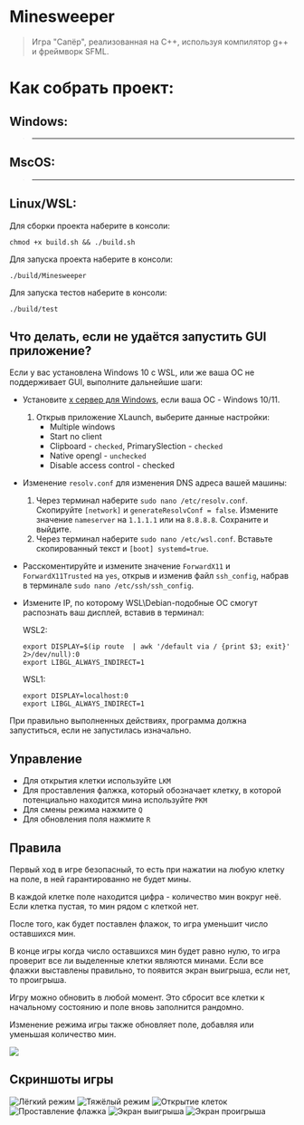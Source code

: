 # Minesweeper

> Игра "Сапёр", реализованная на C++, используя компилятор g++ и фреймворк SFML.

# Как собрать проект:
## Windows:
> ---
## MscOS:
> ---
## Linux/WSL:
Для сборки проекта наберите в консоли:
```
chmod +x build.sh && ./build.sh
```

Для запуска проекта наберите в консоли:
```
./build/Minesweeper
```

Для запуска тестов наберите в консоли:
```
./build/test
```
## Что делать, если не удаётся запустить GUI приложение?
Если у вас установлена Windows 10 с WSL, или же ваша ОС не поддерживает GUI, выполните дальнейшие шаги:
* Установите [x сервер для Windows](https://sourceforge.net/projects/vcxsrv/), если ваша ОС - Windows 10/11.
    1. Открыв приложение XLaunch, выберите данные настройки:
        * Multiple windows
        * Start no client
        * Clipboard - `checked`, PrimarySlection - `checked`
        * Native opengl - `unchecked`
        * Disable access control - checked
* Изменение `resolv.conf` для изменения DNS адреса вашей машины:
    1. Через терминал наберите `sudo nano /etc/resolv.conf`. Скопируйте `[network]` и `generateResolvConf = false`. Измените значение `nameserver` на `1.1.1.1` или на `8.8.8.8`. Сохраните и выйдите.
    2. Через терминал наберите `sudo nano /etc/wsl.conf`. Вставьте скопированный текст и `[boot] systemd=true`.
* Расскоментируйте и измените значение `ForwardX11` и `ForwardX11Trusted` на `yes`, открыв и изменив файл `ssh_config`, набрав в терминале `sudo nano /etc/ssh/ssh_config`.
* Измените IP, по которому WSL\Debian-подобные ОС смогут распознать ваш дисплей, вставив в терминал:

    WSL2:
    ```
    export DISPLAY=$(ip route  | awk '/default via / {print $3; exit}' 2>/dev/null):0
    export LIBGL_ALWAYS_INDIRECT=1
    ```
    
    WSL1:
    ```
    export DISPLAY=localhost:0
    export LIBGL_ALWAYS_INDIRECT=1
    ```
При правильно выполненных действиях, программа должна запуститься, если не запустилась изначально.

## Управление
* Для открытия клетки используйте `LKM`
* Для проставления фалжка, который обозначает клетку, в которой потенциально находится мина используйте `PKM`
* Для смены режима нажмите `Q`
* Для обновления поля нажмите `R`

## Правила
Первый ход в игре безопасный, то есть при нажатии на любую клетку на поле, в ней гарантированно не будет мины.

В каждой клетке поле находится цифра - количество мин вокруг неё. Если клетка пустая, то мин рядом с клеткой нет.

После того, как будет поставлен флажок, то игра уменьшит число оставшихся мин. 

В конце игры когда число оставшихся мин будет равно нулю, то игра проверит все ли выделенные клетки являются минами. Если все флажки выставлены правильно, то появится экран выигрыша, если нет, то проигрыша.

Игру можно обновить в любой момент. Это сбросит все клетки к начальному состоянию и поле вновь заполнится рандомно.

Изменение режима игры также обновляет поле, добавляя или уменьшая количество мин.

![](https://static.tildacdn.com/tild3765-6461-4335-a236-333432366639/2.gif)

## Скриншоты игры
![Лёгкий режим](res/image.png)
![Тяжёлый режим](res/image-4.png)
![Открытие клеток](res/image-1.png)
![Проставление флажка](res/image-2.png)
![Экран выигрыша](res/image_win.png)
![Экран проигрыша](res/image-3.png)


